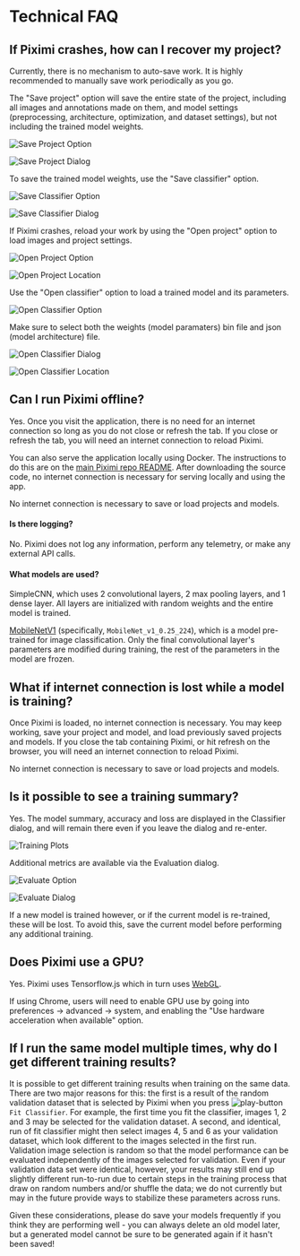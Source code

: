 # Technical FAQ

## If Piximi crashes, how can I recover my project?

Currently, there is no mechanism to auto-save work. It is highly recommended to manually save work periodically as you go.

The "Save project" option will save the entire state of the project, including all images and annotations made on them, and model settings (preprocessing, architecture, optimization, and dataset settings), but not including the trained model weights.

![Save Project Option](./img/save_project_1.png)

![Save Project Dialog](./img/save_project_2.png)

To save the trained model weights, use the "Save classifier" option.

![Save Classifier Option](./img/save_classifier_1.png)

![Save Classifier Dialog](./img/save_classifier_2.png)

If Piximi crashes, reload your work by using the "Open project" option to load images and project settings.

![Open Project Option](./img/open_project_1.png)

![Open Project Location](./img/open_project_2.png)

Use the "Open classifier" option to load a trained model and its parameters.

![Open Classifier Option](./img/open_classifier_1.png)

Make sure to select both the weights (model paramaters) bin file and json (model architecture) file.

![Open Classifier Dialog](./img/open_classifier_2.png)

![Open Classifier Location](./img/open_classifier_3.png)

## Can I run Piximi offline?

Yes. Once you visit the application, there is no need for an internet connection so long as you do not close or refresh the tab. If you close or refresh the tab, you will need an internet connection to reload Piximi.

You can also serve the application locally using Docker. The instructions to do this are on the [main Piximi repo README](https://github.com/piximi/piximi#docker). After downloading the source code, no internet connection is necessary for serving locally and using the app.

No internet connection is necessary to save or load projects and models.

#### Is there logging?

No. Piximi does not log any information, perform any telemetry, or make any external API calls.

#### What models are used?

SimpleCNN, which uses 2 convolutional layers, 2 max pooling layers, and 1 dense layer. All layers are initialized with random weights and the entire model is trained.

[MobileNetV1](https://github.com/tensorflow/models/blob/master/research/slim/nets/mobilenet_v1.md) (specifically, `MobileNet_v1_0.25_224`), which is a model pre-trained for image classification. Only the final convolutional layer's parameters are modified during training, the rest of the parameters in the model are frozen.

## What if internet connection is lost while a model is training?

Once Piximi is loaded, no internet connection is necessary. You may keep working, save your project and model, and load previously saved projects and models. If you close the tab containing Piximi, or hit refresh on the browser, you will need an internet connection to reload Piximi.

No internet connection is necessary to save or load projects and models.

## Is it possible to see a training summary?

Yes. The model summary, accuracy and loss are displayed in the Classifier dialog, and will remain there even if you leave the dialog and re-enter.

![Training Plots](./img/training_plots.png)

Additional metrics are available via the Evaluation dialog.

![Evaluate Option](./img/evaluate_option.png)

![Evaluate Dialog](./img/evaluate_dialog.png)

If a new model is trained however, or if the current model is re-trained, these will be lost. To avoid this, save the current model before performing any additional training.

## Does Piximi use a GPU?

Yes. Piximi uses Tensorflow.js which in turn uses [WebGL](https://en.wikipedia.org/wiki/WebGL).

If using Chrome, users will need to enable GPU use by going into preferences -> advanced -> system, and enabling the "Use hardware acceleration when available" option.

## If I run the same model multiple times, why do I get different training results?

It is possible to get different training results when training on the same data. There are two major reasons for this: the first is a result of the random validation dataset that is selected by Piximi when you press ![play-button](./icons/play-button-icon.svg) `Fit Classifier`. For example, the first time you fit the classifier, images 1, 2 and 3 may be selected for the validation dataset. A second, and identical, run of fit classifier might then select images 4, 5 and 6 as your validation dataset, which look different to the images selected in the first run. Validation image selection is random so that the model performance can be evaluated independently of the images selected for validation. Even if your validation data set were identical, however, your results may still end up slightly different run-to-run due to certain steps in the training process that draw on random numbers and/or shuffle the data; we do not currently but may in the future provide ways to stabilize these parameters across runs. 

Given these considerations, please do save your models frequently if you think they are performing well - you can always delete an old model later, but a generated model cannot be sure to be generated again if it hasn't been saved!
